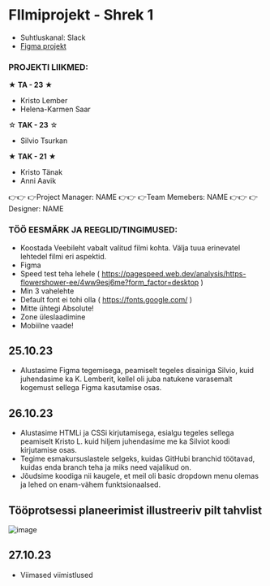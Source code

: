 # FIlmiprojekt - Shrek 1

* Suhtluskanal: Slack
* [Figma projekt](https://www.figma.com/file/6L20v2GF4Jryiq4jq6BUZU/Shrek?type=design&node-id=0%3A1&mode=design&t=Dx9mScoxs4hwG4Iq-1)

### PROJEKTI LIIKMED:

★ **TA - 23** ★
- Kristo Lember
- Helena-Karmen Saar

☆ **TAK - 23** ☆
- Silvio Tsurkan

★ **TAK - 21** ★
- Kristo Tänak
- Anni Aavik
  

👉👉 👉Project Manager: NAME
👉👉 👉Team Memebers: NAME
👉👉 👉 Designer: NAME


### TÖÖ EESMÄRK JA REEGLID/TINGIMUSED:
* Koostada Veebileht vabalt valitud filmi kohta. Välja tuua erinevatel lehtedel filmi eri aspektid.
* Figma
* Speed test teha lehele ( https://pagespeed.web.dev/analysis/https-flowershower-ee/4ww9esj6me?form_factor=desktop )
* Min 3 vahelehte
* Default font ei tohi olla  ( https://fonts.google.com/ )
* Mitte ühtegi Absolute!
* Zone üleslaadimine
* Mobiilne vaade!

25.10.23
--
* Alustasime Figma tegemisega, peamiselt tegeles disainiga Silvio, kuid juhendasime ka K. Lemberit, kellel oli juba natukene varasemalt kogemust sellega Figma kasutamise osas.

26.10.23
--
* Alustasime HTMLi ja CSSi kirjutamisega, esialgu tegeles sellega peamiselt Kristo L. kuid hiljem juhendasime me ka Silviot koodi kirjutamise osas.
* Tegime esmakursuslastele selgeks, kuidas GitHubi branchid töötavad, kuidas enda branch teha ja miks need vajalikud on.
* Jõudsime koodiga nii kaugele, et meil oli basic dropdown menu olemas ja lehed on enam-vähem funktsionaalsed.

Tööprotsessi planeerimist illustreeriv pilt tahvlist
--
![image](https://github.com/4avik/FIlmiprojekt/assets/91154227/cf3aad99-a840-49e8-aed3-7f8788767329)


27.10.23
--
* Viimased viimistlused 


